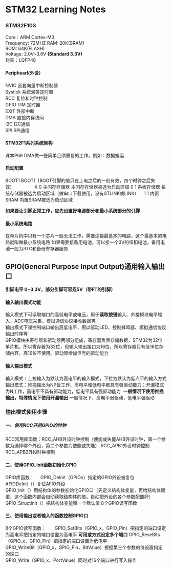 # STM32 Learning Notes   
### STM32F103              
Core：ARM Cortex-M3  
Frequency: 72MHZ 
RAM: 20K(SRAM)  
ROM: 64K(FLASH)  
Voltage: 2.0V~3.6V **(Standard 3.3V)**  
封装：LQFP48  
#### Periphearl(外设）
NVIC 嵌套向量中断控制器  
Systick 系统滴答定时器  
RCC 复位和时钟控制  
GPIO TIM 定时器  
EXIT 外部中断  
DMA 直接内存访问  
I2C I2C通信  
SPI SPI通信  
#### STM32F1系列系统架构
课本P69 DMA做一些简单且须重复的工作，例如：数据搬运  
#### 启动配置
BOOT1 BOOT1   (BOOT引脚的值只在上电之后的一刻有效，四个时钟之后失效）               
X     0        主闪存存储器     主闪存存储器被选为启动区域
0     1        系统存储器        系统存储器被选为启动区域（做串口下载使用，没有STLINK或LINK）    
1     1        内置SRAM         内置SRAM被选为启动区域

**如果要让引脚正常工作，应先设置好电源部分和最小系统部分的引脚** 
#### 最小系统电路
在单片机中只有一个芯片一般无法工作，需要连接最基本的电路，这个最基本的电路就叫做最小系统电路
如果需要接备用电池，可以接一个3V的纽扣电池，备用电池一般为RTC和备份寄存器服务

## GPIO(General Purpose Input Output)通用输入输出口  
**引脚电平 0~3.3V，部分引脚可容忍5V（带FT的引脚）**        
#### 输入输出模式功能
输入模式下可读取端口的高低电平或电压，用于**读取按键**输入、外接模块电平输入、ADC电压采集、模拟通信协议接收数据等  
输出模式下课控制端口输出高低电平，用以驱动LED、控制蜂鸣器、模拟通信协议输出时序等  
GPIO模块由寄存器和驱动器两部分组成，寄存器负责存储数据，STM32为32位单片机，所以寄存器为32位，但输入输出接口为16位，所以寄存器只有低16位存储内容，高16位不使用。驱动器增加信号的驱动能力  
#### 输入输出模式  
输入模式：上拉输入为默认为高电平的输入模式，下拉为默认为低点平的输入方式  
输出模式：推挽输出为NP皆工作，高电平和低电平都具有强驱动能力；开漏模式为N工作，高电平不具有驱动能力，低电平具有强驱动能力  **一般情况下使用推挽输出，特殊情况下使用开漏输出**
一般情况下，高电平弱驱动，低电平强驱动      
### 输出模式使用步骤      
##### 一、使用RCC开启GPIO的时钟    
RCC常用库函数：RCC_AHB外设时钟控制（使能或失能AHB外设时钟，第一个参数为选择哪个外设，第二个参数为使能或失能）
              RCC_APB1外设时钟控制
              RCC_APB2外设时钟控制        
#### 二、使用GPIO_Init函数初始化GPIO     
GPIO库函数：    
           GPIO_DeInit（GPIOx）指定的GPIO外设被复位  
           AFIODeInit（）复位AFIO外设  
           GPIO_Init（）用结构体的参数初始化GPIO口（先定义结构体变量，再给结构体赋值，这个函数内部会自动读取结构体的值，自动把外设的各个参数配置好）      
           GPIO_StructInit（）把结构体变量赋一个默认值
           8个GPIO读写函数
#### 三、使用输出或者输入的函数控制GPIO口     
8个GPIO读写函数：      
             GPIO_SetBits（GPIO_x，GPIO_Pin）把指定的端口设定为高电平把指定的端口设置为高电平 **可用或方式设定多个端口**
             GPIO_ReseBits（GPIO_x，GPIO_Pin）把指定的端口设置为低电平  
             GPIO_WriteBit（GPIO_x，GPIO_Pin，BitValue）根据第三个参数的值设置指定的端口  
             GPIO_Write（GPIO_x，PortValue）同时对16个端口进行写入操作  
             
                 









